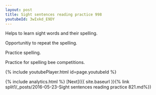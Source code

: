 ```yaml
---
layout: post
title: Sight sentences reading practice 998
youtubeId: 3wIxkd_E9DY
---
```

 
 
Helps to learn sight words and their spelling.

Opportunitiy to repeat the spelling. 

Practice spelling. 
 
Practice for spelling bee competitions. 
 
{% include youtubePlayer.html id=page.youtubeId %}
 
 
{% include analytics.html %} 
[Next]({{ site.baseurl }}{% link  split1/_posts/2016-05-23-Sight sentences reading practice 821.md%})
 

